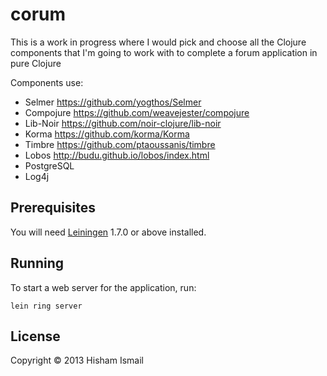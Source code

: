 # corum

This is a work in progress where I would pick and choose all the Clojure components that I'm going to work with to
complete a forum application in pure Clojure

Components use:
* Selmer https://github.com/yogthos/Selmer
* Compojure https://github.com/weavejester/compojure
* Lib-Noir https://github.com/noir-clojure/lib-noir
* Korma https://github.com/korma/Korma
* Timbre https://github.com/ptaoussanis/timbre
* Lobos http://budu.github.io/lobos/index.html
* PostgreSQL
* Log4j

## Prerequisites

You will need [Leiningen][1] 1.7.0 or above installed.

[1]: https://github.com/technomancy/leiningen

## Running

To start a web server for the application, run:

```
lein ring server
```

## License

Copyright © 2013 Hisham Ismail
